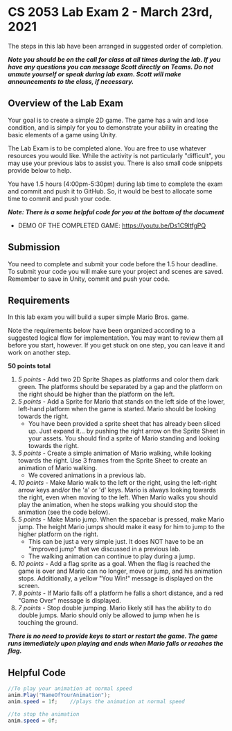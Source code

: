 # CS 2053 Lab Exam 2 - March 23rd, 2021

The steps in this lab have been arranged in suggested order of completion.

***Note you should be on the call for class at all times during the lab. If you have any questions you can message Scott directly on Teams. Do not unmute yourself or speak during lab exam. Scott will make announcements to the class, if necessary.***

## Overview of the Lab Exam
Your goal is to create a simple 2D game. The game has a win and lose condition, and is simply for you to demonstrate your ability in creating the basic elements of a game using Unity.

The Lab Exam is to be completed alone. You are free to use whatever resources you would like. While the activity is not particularly "difficult", you may use your previous labs to assist you. There is also small code snippets provide below to help.

You have 1.5 hours (4:00pm-5:30pm) during lab time to complete the exam and commit and push it to GitHub. So, it would be best to allocate some time to commit and push your code.

***Note: There is a some helpful code for you at the bottom of the document***

- DEMO OF THE COMPLETED GAME: <https://youtu.be/Ds1C9ltfgPQ>

## Submission
You need to complete and submit your code before the 1.5 hour deadline. To submit your code you will make sure your project and scenes are saved. Remember to save in Unity, commit and push your code.

## Requirements
In this lab exam you will build a super simple Mario Bros. game.

Note the requirements below have been organized according to a suggested logical flow for implementation. You may want to review them all before you start, however. If you get stuck on one step, you can leave it and work on another step.

**50 points total**

1. *5 points* - Add two 2D Sprite Shapes as platforms and color them dark green. The platforms should be separated by a gap and the platform on the right should be higher than the platform on the left.
2.  *5 points* - Add a Sprite for Mario that stands on the left side of the lower, left-hand platform when the game is started. Mario should be looking towards the right.
    - You have been provided a sprite sheet that has already been sliced up. Just expand it... by pushing the right arrow on the Sprite Sheet in your assets. You should find a sprite of Mario standing and looking towards the right.
3. *5 points* - Create a simple animation of Mario walking, while looking towards the right. Use 3 frames from the Sprite Sheet to create an animation of Mario walking.
   - We covered animations in a previous lab.
4. *10 points* - Make Mario walk to the left or the right, using the left-right arrow keys and/or the 'a' or 'd' keys. Mario is always looking towards the right, even when moving to the left. When Mario walks you should play the animation, when he stops walking you should stop the animation (see the code below).
5. *5 points* - Make Mario jump. When the spacebar is pressed, make Mario jump. The height Mario jumps should make it easy for him to jump to the higher platform on the right.
	- This can be just a very simple just. It does NOT have to be an "improved jump" that we discussed in a previous lab.
	- The walking animation can continue to play during a jump.
6. *10 points* - Add a flag sprite as a goal. When the flag is reached the game is over and Mario can no longer, move or jump, and his animation stops. Additionally, a yellow "You Win!" message is displayed on the screen.
7. *8 points* - If Mario falls off a platform he falls a short distance, and a red "Game Over" message is displayed.
8. *7 points* - Stop double jumping. Mario likely still has the ability to do double jumps. Mario should only be allowed to jump when he is touching the ground.

***There is no need to provide keys to start or restart the game. The game runs immediately upon playing and ends when Mario falls or reaches the flag.***

## Helpful Code
```cs
//To play your animation at normal speed
anim.Play("NameOfYourAnimation");
anim.speed = 1f;	//plays the animation at normal speed

//to stop the animation
anim.speed = 0f;
```
 
 
 